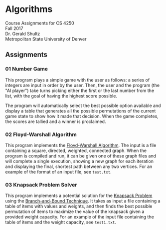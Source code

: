 # Algorithms
Course Assignments for CS 4250  
Fall 2017  
Dr. Gerald Shultz  
Metropolitan State University of Denver

## Assignments
### 01 Number Game
This program plays a simple game with the user as follows: a series of integers are input in order by the user. Then, the user and the program (the "AI player") take turns picking either the first or the last number from the list, with the goal of having the highest score possible.

The program will automatically select the best possible option available and display a table that generates all the possible permutations of the current game state to show how it made that decision. When the game completes, the scores are tallied and a winner is proclaimed.
### 02 Floyd-Warshall Algorithm
This program implements the [Floyd-Warshall Algorithm](https://en.wikipedia.org/wiki/Floyd%E2%80%93Warshall_algorithm). The input is a file containing a square, directed, weighted, connected graph. When the program is compiled and run, it can be given one of these graph files and will complete a single execution, showing a new graph for each iteration and displaying the final, shortest path between any two vertices. For an example of the format of an input file, see `test.txt`.
### 03 Knapsack Problem Solver
This program implements a potential solution for the [Knapsack Problem](https://en.wikipedia.org/wiki/Knapsack_problem) using the [Branch-and-Bound Technique](https://en.wikipedia.org/wiki/Branch_and_bound). It takes as input a file containing a table of items with values and weights, and then finds the best possible permutation of items to maximize the value of the knapsack given a provided weight capacity. For an example of the input file containing the table of items and the weight capacity, see `test1.txt`.
